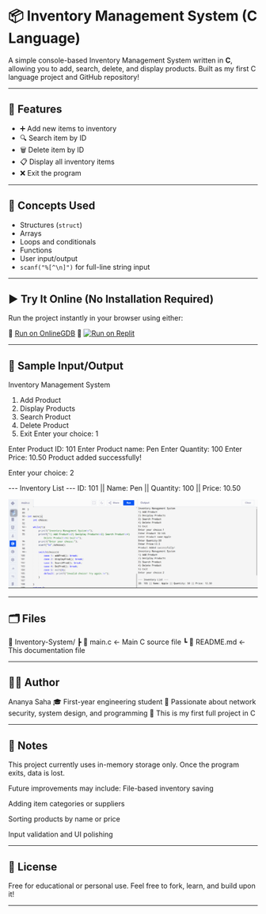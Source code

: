 # 📦 Inventory Management System (C Language)

A simple console-based Inventory Management System written in **C**, allowing you to add, search, delete, and display products. Built as my first C language project and GitHub repository!

---

## 🚀 Features
- ➕ Add new items to inventory  
- 🔍 Search item by ID  
- 🗑️ Delete item by ID  
- 📋 Display all inventory items  
- ❌ Exit the program  

---

## 🧠 Concepts Used
- Structures (`struct`)
- Arrays
- Loops and conditionals
- Functions
- User input/output
- `scanf("%[^\n]")` for full-line string input

---

## ▶️ Try It Online (No Installation Required)

Run the project instantly in your browser using either:

🔹 [Run on OnlineGDB]([https://onlinegdb.com/bZt_u4bw_a](https://onlinegdb.com/s3mZWsMuC))
🔹 [![Run on Replit](https://replit.com/badge/github/ananyasaha5/Inventory-System)](https://replit.com/@ananya2005saha/Inventory-System-C)

---

## 🧪 Sample Input/Output
Inventory Management System
1) Add Product
2) Display Products
3) Search Product
4) Delete Product
5) Exit
Enter your choice: 1

Enter Product ID: 101
Enter Product name: Pen
Enter Quantity: 100
Enter Price: 10.50
Product added successfully!

Enter your choice: 2

--- Inventory List ---
ID: 101 || Name: Pen || Quantity: 100 || Price: 10.50

![Demo Screenshot](./screenshot.png)

---

## 🗂️ Files
📁 Inventory-System/
 ┣ 📄 main.c        ← Main C source file
 ┗ 📄 README.md     ← This documentation file

 ---

## 👩‍💻 Author
Ananya Saha
🎓 First-year engineering student
🔐 Passionate about network security, system design, and programming
🌱 This is my first full project in C

---

## 📌 Notes
This project currently uses in-memory storage only. Once the program exits, data is lost.

Future improvements may include:
File-based inventory saving

Adding item categories or suppliers

Sorting products by name or price

Input validation and UI polishing

---
## 📜 License
Free for educational or personal use. Feel free to fork, learn, and build upon it!

---
